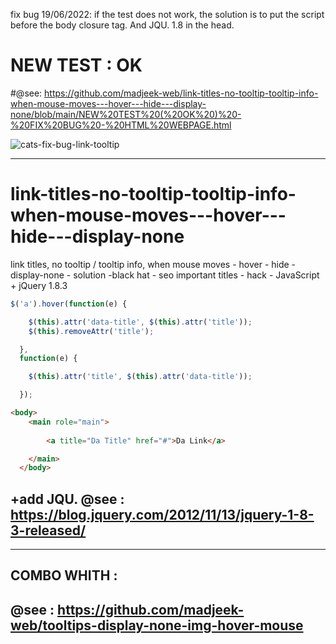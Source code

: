 fix bug 19/06/2022: if the test does not work, the solution is to put the script before the body closure tag. And JQU. 1.8 in the head.

# NEW TEST : OK
#@see: https://github.com/madjeek-web/link-titles-no-tooltip-tooltip-info-when-mouse-moves---hover---hide---display-none/blob/main/NEW%20TEST%20(%20OK%20)%20-%20FIX%20BUG%20-%20HTML%20WEBPAGE.html

![cats-fix-bug-link-tooltip](https://user-images.githubusercontent.com/83957788/174487486-de2ea0a2-22af-4062-b10f-d4c66f4c9b1a.jpg)

____

# link-titles-no-tooltip-tooltip-info-when-mouse-moves---hover---hide---display-none
link titles, no tooltip / tooltip info, when mouse moves - hover - hide - display-none - solution -black hat - seo important titles - hack - JavaScript + jQuery 1.8.3

```js
$('a').hover(function(e) {

    $(this).attr('data-title', $(this).attr('title'));
    $(this).removeAttr('title');

  },
  function(e) {

    $(this).attr('title', $(this).attr('data-title'));

  });
```
```html
<body>
    <main role="main">
      
        <a title="Da Title" href="#">Da Link</a>

    </main>
  </body>
```

## +add JQU. @see : https://blog.jquery.com/2012/11/13/jquery-1-8-3-released/ 
___

## COMBO WHITH :
## @see : https://github.com/madjeek-web/tooltips-display-none-img-hover-mouse


